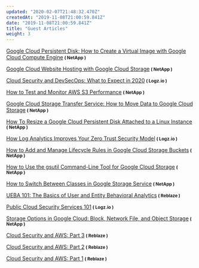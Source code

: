 ```yaml
---
updated: "2020-02-07T21:48:32.470Z"
createdAt: "2019-11-08T21:00:59.841Z"
date: "2019-11-08T21:00:59.841Z"
title: "Guest Articles"
weight: 3
---
```

<style type = "text/css">
.markdown p { font-size: 1.1rem !important; }
</style>

<a href="https://cloud.netapp.com/blog/google-cloud-persistent-disk-virtual-image-creation-gc-cvo-blg" target="_blank">Google Cloud Persistent Disk: How to Create a Virtual Image with Google Cloud Compute Engine</a><small> **( NetApp )** </small> 

<a href="https://cloud.netapp.com/blog/google-cloud-website-hosting-on-google-cloud-storage-gcp-cvo-blg" target="_blank">Google Cloud Website Hosting with Google Cloud Storage</a><small> **( NetApp )** </small> 

<a href="https://logz.io/blog/cloud-security-siem-devsecops-what-to-expect-in-2020/" target="_blank">Cloud Security and DevSecOps: What to Expect in 2020</a><small> **( Logz.io )** </small>

<a href="https://cloud.netapp.com/blog/aws-s3-performance-tuning-and-monitoring" target="_blank">How to Test and Monitor AWS S3 Performance</a><small> **( NetApp )** </small> 

<a href="https://cloud.netapp.com/blog/cloud-storage-transfer-service-for-google-cloud" target="_blank">Google Cloud Storage Transfer Service: How to Move Data to Google Cloud Storage</a><small> **( NetApp )** </small>

<a href="https://cloud.netapp.com/blog/google-cloud-persistent-disk-how-to-resize-and-use" target="_blank">How To Resize a Google Cloud Persistent Disk Attached to a Linux Instance</a><small> **( NetApp )** </small>

<a href="https://logz.io/blog/how-log-analytics-improves-your-zero-trust-security-model/" target="_blank">How Log Analytics Improves Your Zero Trust Security Model</a><small> **( Logz.io )** </small>

<a href="https://cloud.netapp.com/blog/google-cloud-storage-bucket-lifecycle-rules-how-to-change-them" target="_blank">How to Add and Manage Lifecycle Rules in Google Cloud Storage Buckets</a><small> **( NetApp )** </small>

<a href="https://cloud.netapp.com/blog/gsutil-command-line-control-of-google-cloud-storage" target="_blank">How to Use the gsutil Command-Line Tool for Google Cloud Storage</a><small> **( NetApp )** </small>

<a href="https://cloud.netapp.com/blog/google-storage-service-how-to-switch-google-cloud-storage-class" target="_blank">How to Switch Between Classes in Google Storage Service</a><small> **( NetApp )** </small>

<a href="https://www.reblaze.com/blog/ueba-101-basics-user-entity-behavioral-analytics/" target="_blank">UEBA 101: The Basics of User and Entity Behavioral Analytics</a><small> **( Reblaze )** </small>

<a href="https://logz.io/blog/public-cloud-security-services-101/" target="_blank">Public Cloud Security Services 101</a><small> **( Logz.io )** </small>

<a href="https://cloud.netapp.com/blog/object-storage-block-and-shared-file-storage-in-google-cloud" target="_blank">Storage Options in Google Cloud: Block, Network File, and Object Storage</a><small> **( NetApp )** </small>

<a href="https://www.reblaze.com/blog/cloud-security-and-aws-part3/" target="_blank">Cloud Security and AWS: Part 3</a><small> **( Reblaze )** </small>

<a href="https://www.reblaze.com/blog/cloud-security-and-aws-part2/" target="_blank">Cloud Security and AWS: Part 2</a><small> **( Reblaze )** </small>

<a href="https://www.reblaze.com/blog/cloud-security-and-aws-part1/" target="_blank">Cloud Security and AWS: Part 1</a><small> **( Reblaze )** </small>